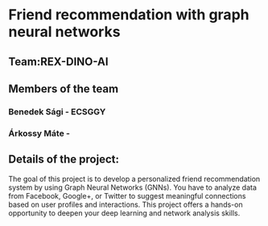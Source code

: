 # Friend recommendation with graph neural networks
## Team:REX-DINO-AI 
## Members of the team
### Benedek Sági - ECSGGY
### Árkossy Máte - 
## Details of the project:

The goal of this project is to develop a personalized friend recommendation system by using Graph Neural Networks (GNNs). You have to analyze data from Facebook, Google+, or Twitter to suggest meaningful connections based on user profiles and interactions. This project offers a hands-on opportunity to deepen your deep learning and network analysis skills.

